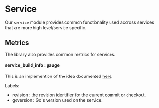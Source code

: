 # Service

Our `service` module provides common functionality used accross services that are more
high level/service specific.

## Metrics

The library also provides common metrics for services.

#### service_build_info : gauge

This is an implemention of the idea documented [here](https://www.robustperception.io/exposing-the-software-version-to-prometheus/).

Labels:

* revision : the revision identifier for the current commit or checkout.
* goversion : Go's version used on the service.
